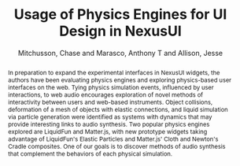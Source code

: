 --- 
title: "Usage of Physics Engines for UI Design in NexusUI" 
abstract: "In preparation to expand the experimental interfaces in NexusUI widgets, the authors have been evaluating physics engines and exploring physics-based user interfaces on the web. Tying physics simulation events, influenced by user interactions, to web audio encourages exploration of novel methods of interactivity between users and web-based instruments. Object collisions, deformation of a mesh of objects with elastic connections, and liquid simulation via particle generation were identified as systems with dynamics that may provide interesting links to audio synthesis. Two popular physics engines explored are LiquidFun and Matter.js, with new prototype widgets taking advantage of LiquidFun's Elastic Particles and Matter.js' Cloth and Newton's Cradle composites. One of our goals is to discover methods of audio synthesis that complement the behaviors of each physical simulation." 
address: "London" 
author: "Mitchusson, Chase and Marasco, Anthony T and Allison, Jesse"
webAuthor: "Chase Mitchusson, Anthony T Marasco, Jesse Allison" 
booktitle: "Proceedings of the International Web Audio Conference" 
editor: "Thalmann, Florian and Ewert, Sebastian" 
month: "Proceedings of the International Web Audio Conference"
pages: "" 
publisher: "Queen Mary University of London" 
series: "WAC '17"
type: "Talk"  
year: "2017" 
id: "2017_EA_65" 
tags: year2017
media: https://youtu.be/HjBqB3g8y2A?t=3422 
pdflink: /_data/papers/pdf/2017/2017_65.pdf
ISSN: 2663-5844
---